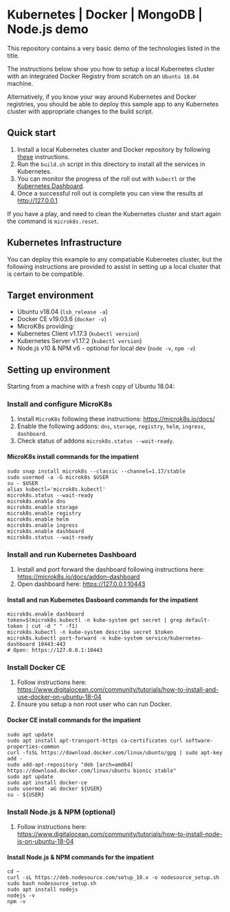 # Kubernetes | Docker | MongoDB | Node.js demo

This repository contains a very basic demo of the technologies listed in the title.

The instructions below show you how to setup a local Kubernetes cluster with an integrated Docker Registry
from scratch on an `Ubuntu 18.04` machine.

Alternatively, if you know your way around Kubernetes and Docker registries, you should be able to deploy this sample app to any 
Kubernetes cluster with appropriate changes to the build script.

## Quick start

1. Install a local Kubernetes cluster and Docker repository by following [these](#kubernetes-infrastructure) instructions.
2. Run the `build.sh` script in this directory to install all the services in Kubernetes.
3. You can monitor the progress of the roll out with `kubectl` or the [Kubernetes Dashboard](https://microk8s.io/docs/addon-dashboard).
4. Once a successful roll out is complete you can view the results at http://127.0.0.1

If you have a play, and need to clean the Kubernetes cluster and start again the command is `microk8s.reset`.

## Kubernetes Infrastructure

You can deploy this example to any compatiable Kubernetes cluster, but the following instructions
are provided to assist in setting up a local cluster that is certain to be compatible.

## Target environment

* Ubuntu v18.04 (`lsb_release -a`)
* Docker CE v19.03.6 (`docker -v`)
* MicroK8s providing:
* Kubernetes Client v1.17.3 (`kubectl version`)
* Kubernetes Server v1.17.2 (`kubectl version`)
* Node.js v10 & NPM v6 - optional for local dev (`node -v`, `npm -v`)

## Setting up environment

Starting from a machine with a fresh copy of Ubuntu 18.04:

### Install and configure MicroK8s

1. Install `MicroK8s` following these instructions: https://microk8s.io/docs/
2. Enable the following addons: `dns`, `storage`, `registry`, `helm`, `ingress`, `dashboard`.
3. Check status of addons `microk8s.status --wait-ready`.

#### MicroK8s install commands for the impatient

```
sudo snap install microk8s --classic --channel=1.17/stable
sudo usermod -a -G microk8s $USER
su - $USER
alias kubectl='microk8s.kubectl'
microk8s.status --wait-ready
microk8s.enable dns
microk8s.enable storage
microk8s.enable registry
microk8s.enable helm
microk8s.enable ingress
microk8s.enable dashboard
microk8s.status --wait-ready
```

### Install and run Kubernetes Dashboard

1. Install and port forward the dashboard following instructions here: https://microk8s.io/docs/addon-dashboard
2. Open dashboard here: https://127.0.0.1:10443

#### Install and run Kubernetes Dasboard commands for the impatient

```
microk8s.enable dashboard
token=$(microk8s.kubectl -n kube-system get secret | grep default-token | cut -d " " -f1)
microk8s.kubectl -n kube-system describe secret $token
microk8s.kubectl port-forward -n kube-system service/kubernetes-dashboard 10443:443
# Open: https://127.0.0.1:10443
```

### Install Docker CE

1. Follow instructions here: https://www.digitalocean.com/community/tutorials/how-to-install-and-use-docker-on-ubuntu-18-04
2. Ensure you setup a non root user who can run Docker.

#### Docker CE install commands for the impatient
    
```
sudo apt update
sudo apt install apt-transport-https ca-certificates curl software-properties-common
curl -fsSL https://download.docker.com/linux/ubuntu/gpg | sudo apt-key add -
sudo add-apt-repository "deb [arch=amd64] https://download.docker.com/linux/ubuntu bionic stable"
sudo apt update
sudo apt install docker-ce
sudo usermod -aG docker ${USER}
su - ${USER}
```

### Install Node.js & NPM (optional)

1. Follow instructions here: https://www.digitalocean.com/community/tutorials/how-to-install-node-js-on-ubuntu-18-04

#### Install Node.js & NPM commands for the impatient

```
cd ~
curl -sL https://deb.nodesource.com/setup_10.x -o nodesource_setup.sh
sudo bash nodesource_setup.sh
sudo apt install nodejs
nodejs -v
npm -v
```